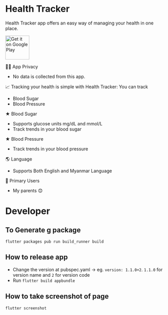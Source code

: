 # Health Tracker
Health Tracker app offers an easy way of managing your health in one place.

<a href='https://play.google.com/store/apps/details?id=io.maker.healthtracker'><img alt='Get it on Google Play' src='https://play.google.com/intl/en_us/badges/images/generic/en_badge_web_generic.png' height=75/></a>

🕵️‍♂️ App Privacy
- No data is collected from this app.

📈 Tracking your health is simple with Health Tracker: You can track
- Blood Sugar
- Blood Pressure

★ Blood Sugar
- Supports glucose units mg/dL and mmol/L
- Track trends in your blood sugar

★ Blood Pressure
- Track trends in your blood pressure

🌎 Language
- Supports Both English and Myanmar Language

💁 Primary Users
- My parents 😊 

# Developer
## To Generate g package
`flutter packages pub run build_runner build`

## How to release app
- Change the version at pubspec.yaml ->  eg. `version: 1.1.0+2`. `1.1.0` for version name and `2` for version code
- Run `flutter build appbundle`

## How to take screenshot of page
`flutter screenshot`